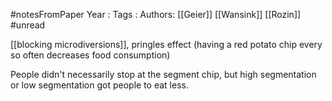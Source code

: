 #notesFromPaper
Year   :
Tags   :
Authors: [[Geier]] [[Wansink]] [[Rozin]]
#unread 

[[blocking microdiversions]], pringles effect (having a red potato chip every so often decreases food consumption)

People didn't necessarily stop at the segment chip, but high segmentation or low segmentation got people to eat less.
